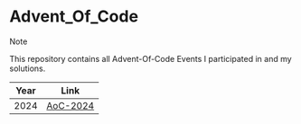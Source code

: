 # Advent_Of_Code

> [!NOTE]
> This repository contains all Advent-Of-Code Events I participated in and my solutions.

| Year | Link |
| :--: | :--: |
| 2024 | [AoC-2024](https://github.com/Aryt3/Advent_Of_Code/tree/main/2024) | 